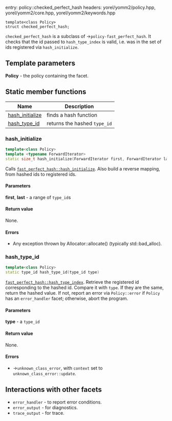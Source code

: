 entry: policy::checked_perfect_hash
headers: yorel/yomm2/policy.hpp, yorel/yomm2/core.hpp, yorel/yomm2/keywords.hpp
```
template<class Policy>
struct checked_perfect_hash;
```


`checked_perfect_hash` is a subclass of ->`policy-fast_perfect_hash`. It checks
that the id passed to `hash_type_index` is valid, i.e. was in the set of ids
registered via `hash_initialize`.

## Template parameters

**Policy** - the policy containing the facet.

## Static member functions

| Name                                            | Description                           |
| ----------------------------------- | ---------------------------- |
| [hash_initialize](#hash_initialize) | finds a hash function        |
| [hash_type_id](#hash_type_id)       | returns the hashed `type_id` |

### hash_initialize

```c++
template<class Policy>
template <typename ForwardIterator>
static size_t hash_initialize(ForwardIterator first, ForwardIterator last)
```

Calls
[`fast_perfect_hash::hash_initialize`](fast_perfect_hash.md#hash_initialize).
Also build a reverse mapping, from hashed ids to registered ids.


#### Parameters

**first**, **last** - a range of `type_id`s

#### Return value

None.

#### Errors

* Any exception thrown by Allocator::allocate() (typically std::bad_alloc).

### hash_type_id

```c++
template<class Policy>
static type_id hash_type_id(type_id type)
```

[`fast_perfect_hash::hash_type_index`](fast_perfect_hash.md#hash_initialize).
Retrieve the registered id corresponding to the hashed id. Compare it with
`type`. If they are the same, return the hashed value. If not, report an error
via `Policy::error` if `Policy` has an `error_handler` facet; otherwise,
abort the program.

#### Parameters

**type** - a `type_id`

#### Return value

None.

#### Errors

* ->`unknown_class_error`, with `context` set to `unknown_class_error::update`.

## Interactions with other facets

* `error_handler` - to report error conditions.
* `error_output` - for diagnostics.
* `trace_output` - for trace.
